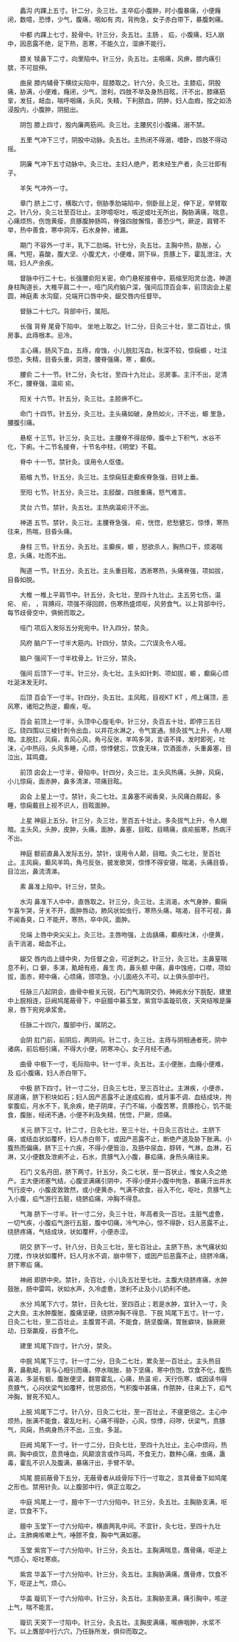 <!-- { "loadSidebar": true } -->
　　蠡沟 内踝上五寸。针二分，灸三壮。主卒疝小腹肿，时小腹暴痛，小便癃闭，数噫，恐悸，少气，腹痛，咽如有 肉，背拘急，女子赤白带下，暴腹刺痛。

　　中都 内踝上七寸，胫骨中。针三分，灸五壮。主肠 ， 疝，小腹痛，妇人崩中，因恶露不绝，足下热，恶寒，不能久立，湿痹不能行。

　　膝关 犊鼻下二寸，向里陷中。针三分，灸五壮。主咽痛，风痹，膝内痛引膑，不可屈伸。

　　曲泉 膝内辅骨下横纹尖陷中，屈膝取之。针六分，灸三壮。主膝疝，阴股痛，胁满，小便难，癃闭，少气，泄利，四肢不举及身热目眩，汗不出，膝痛筋挛，发狂，衄血，喘呼咽痛，头风，失精，下利脓血，阴肿，妇人血瘕，按之如汤浸股内，小腹肿，阴挺出。

　　阴包 膝上四寸，股内廉两筋间。灸三壮。主腰尻引小腹痛，溺不禁。

　　五里 气冲下三寸，阴股中动脉。灸五壮。主热闭不得溺，嗜卧，四肢不得动摇。

　　阴廉 气冲下五寸动脉中。灸三壮。主妇人绝产，若未经生产者，灸三壮即有子。

　　羊矢 气冲外一寸。

　　章门 脐上二寸，横取六寸，侧胁季肋端陷中，侧卧屈上足，伸下足，举臂取之。针八分，灸三壮至百壮止。主哕噫呕吐，咳逆或吐无所出，胸胁满痛，喘息，心痛烦热，伤饱黄瘦，贲豚腹肿肠鸣，脊强四肢懈惰，善恐少气，厥逆，肩臂不举，热中善食，寒中洞泻，石水身肿，诸漏。

　　期门 不容外一寸半，乳下二肋端。针七分，灸五壮。主胸中热，胁胀，心痛，气短，喜酸，腹大坚、小腹尤大，小便难，阴下纵，贲豚上下，霍乱泄注，大喘，妇人产余疾。

　　督脉中行二十七，长强腰俞阳关密，命门悬枢接脊中，筋缩至阳灵台逸，神道身柱陶道长，大椎平肩二十一，哑门风府脑户深，强间后顶百会率，前顶囟会上星圆，神庭素 水沟窟，兑端开口唇中央，龈交唇内任督毕。

　　督脉二十七穴。背部中行，属阳。

　　长强 背脊 尾骨下陷中。 坐地上取之。针二分，日灸三十壮，至二百壮止，慎房事。此痔根本。忌冷。

　　主心痛，肠风下血，五痔，疳蚀，小儿脱肛泻血，秋深不较，惊痫螈 ，吐注惊恐，失精，目昏头重，洞泄，腰脊强痛，寒 ，癫疾。

　　腰俞 二十一节。针二分，灸七壮，至四十九壮止。忌房事。主汗不出，足清不仁，腰脊强，温疟 疟。

　　阳关 十六节。针五分，灸三壮。主胫痹不仁。

　　命门 十四节。针五分，灸三壮。主头痛如破，身热如火，汗不出，螈 里急，腰腹引痛。

　　悬枢 十三节。针三分，灸三壮。主腰脊不得屈伸，腹中上下积气，水谷不化，下痢。十二节名接脊，十节名中柱，《明堂》不载。

　　脊中 十一节。禁针灸。误用令人伛偻。

　　筋缩 九节。针五分，灸三壮。主惊痫狂走癫疾脊急强，目转上垂。

　　至阳 七节。针五分，灸三壮。主胫酸，四肢重痛，怒气难言。

　　灵台 六节。禁针，灸五壮。主热病温疟汗不出。

　　神道 五节。禁针，灸三壮。主腰脊急强， 疟，恍惚，悲愁健忘，惊悸，寒热往来，热喘，目昏头痛。

　　身柱 三节。针五分，灸五壮。主癫疾，螈 ，怒欲杀人，胸热口干，烦渴喘息，头痛，吐而不出。

　　陶道 一节。针五分，灸五壮。主头重目眩，洒淅寒热，头痛脊强，项如拔，目昏如脱。

　　大椎 一椎上平肩节中。针五分，灸七壮，至四十九壮止。主五劳七伤，温疟、 疟， ，背膊闷，项强不得回顾，伤寒热盛烦呕，风劳食气。以上背部中行，每节歧骨空中，俱俯而取之。

　　哑门 项后入发际五分宛宛中。针入四分，禁灸。

　　风府 脑户下一寸半大筋内。针四分，禁灸。二穴误灸令人哑。

　　脑户 强间下一寸半枕骨上。针三分，禁灸。

　　强间 后顶下一寸半。针三分，灸七壮。主头如针刺、项如拔，螈 ，癫痫心烦吐涎沫发无时。

　　后顶 百会下一寸半。针四分，灸五壮。主风眩，目视KT KT ，颅上痛顶，恶风寒，诸阳之热逆，癫疾，呕。

　　百会 前顶上一寸半，头顶中心旋毛中。针三分，灸百五十壮，即停三五日讫。绕四围以三棱针刺令出血，以井花水淋之，令气宣通。频灸拔气上升，令人眼暗。主脱肛，风痫，青风心风，角弓反张，羊鸣多哭，言语不择，发时即死，吐沫，心中热闷，头风多睡，心烦，惊悸健忘，饮食无味，饮酒面赤，头重鼻塞，目泣出，耳鸣聋。

　　前顶 囟会上一寸半，骨陷中。针四分，灸三壮。主头风热痛，头肿，风痫，小儿惊痫，面赤肿，鼻多清涕，项痛目眩。

　　囟会 上星上一寸。禁针，灸二七壮。主鼻塞不闻香臭，头风痛白屑起，多睡，惊痫戴目上视不识人，目眩面肿。

　　上星 神庭上五分。针三分，灸三壮，至百五十壮止。多灸拔气上升，令人眼暗。主头风，头肿，皮肿，头痛，面肿，鼻塞，目眩，目睛痛，痰疟振寒，热病汗不出。

　　神庭 额前直鼻入发际五分。禁针，误用令人颠，目暗。灸二七壮，至百壮止。主风痫，癫风羊鸣，角弓反张，披发歌哭，惊悸不得安寝，喘渴，头痛目昏，目泣出，鼻流清涕。

　　素  鼻准上陷中。针三分，禁灸。

　　水沟 鼻准下人中中，直唇取之。针三分，灸三壮。主消渴，水气身肿，癫痫乍喜乍哭，牙关不开，面肿唇动，肺风状如虫行，寒热头痛，喘渴，目不可视，鼻不闻香臭，口 不能开，寒热，卒中风，面肿。

　　兑端 上唇中央尖尖上。灸三壮。主唇吻强，上齿龋痛，癫疾吐沫，小便黄，舌干消渴，衄血不止。

　　龈交 唇内齿上缝中央，为任督之会，可逆刺之。针三分，灸三壮。主鼻窒喘息不利，口 僻，多涕，鼽衄有疮，鼻生 肉，鼻头额 中痛，鼻中蚀疮，口噤，项如拔，面赤，颊中痛，心烦痛，颈项急。小儿面疮久不可。以上俱头部中行。

　　任脉三八起阴会，曲骨中极关元锐，石门气海阴交仍，神阙水分下脘配，建里中上脘相连，巨阙鸠尾蔽骨下，中庭膻中募玉堂，紫宫华盖璇玑夜，天突结喉是廉泉，唇下宛宛承浆舍。

　　任脉二十四穴，腹部中行，属阴之。

　　会阴 肛门前，前阴后，两阴间。针二寸，灸三壮。主痔与阴相通者死，阴中诸病，前后相引痛，不得大小便，阴寒冲心，女子月经不通。

　　曲骨 中极下一寸，毛际陷中。针一寸半，灸五壮。主小便胀，血癃小便难，及 疝小腹痛，妇人赤白带下。

　　中极 脐下四寸。针一寸二分，日灸三七壮，至三百壮止。主淋疾，小便赤，尿道痛，脐下积块如石；妇人因产恶露不止遂成疝瘕，或月事不调、血结成块，拘挛腹疝，月水不下，乳余疾，绝子阴痒，子门不端，小腹苦寒，贲豚抢心，饥不能食，腹胀，经闭不通，小便不利及失精，恍惚，尸厥，烦痛。

　　关元 脐下三寸。针二寸，日灸七壮，至三十壮，十日灸三百壮止。主脐下 痛，或结血状如覆杯，妇人赤白带下，或因产恶露不止，断绝产道及胁下胀满。小腹热而偏痛，脐下三十六疾，不得小便皆治，及肠中尿血，脬转，气淋，血淋，石淋，又小便数及泄痢不止，石水，贲豚气入小腹，暴疝痛，身热头痛往来。

　　石门 又名丹田，脐下两寸。针五分，灸二七状，至一百状止，惟女人灸之绝产。主大便闭塞气结，心腹坚满痛引阴中，不得小便并小腹中拘急，暴痛汗出并水气行皮中，小腹皮敦敦然，或小便黄赤，气满不欲食，谷入不化，呕吐，贲豚气上入小腹，疝气游行五脏，绕脐疝痛，冲胸不得息。

　　气海 脐下一寸半。针一寸二分，灸三十壮，年高者灸一百壮。主脏气虚惫，一切气疾，小腹疝气游行五脏，腹中切痛，冷气冲心，惊不得卧，妇人恶露不止，绕脐疼痛，气结成块，状如覆杯，小便赤涩。

　　阴交 脐下一寸。针八分，日灸三七壮，至七百壮止。主脐下热，水气痛状如刀搅，作块状如覆杯，妇人月水不调，崩中带下，或因产后恶露不止，绕脐冷痛，脐下寒疝 痛。

　　神阙 即脐中央。禁针，灸百壮，小儿灸五壮至七壮。主腹大绕脐疼痛，水肿鼓胀，肠中雷鸣，状如水声，久冷虚惫，泄利不止及小儿奶利不绝。

　　水分 鸠尾下六寸。禁针，日灸七壮，至四百止；若是水肿，宜针入一寸，灸之大良。主水肿腹胀，腹痛坚硬，绕脐冲胸不得息、下脘 鸠尾下五寸。针一寸，日灸二七壮，至二百壮止。主腹胃不调，不能食，肠坚腹痛，胃胀癖块，脉厥厥动，日渐羸瘦，谷食不化。

　　建里 鸠尾下四寸。针六分，禁灸。

　　中脘 鸠尾下三寸。针一寸二分，日灸二七壮，累灸至一百壮止。主头热目黄，鼻鼽衄，背与心相引而痛，停水喘胀、胁下坚痛，寒中伤饱，饮食不化，腹热喜渴，多涎有蛔，腹胀便坚，翻胃霍乱，心痛，热温 疟，天行伤寒，或因读书得贲豚气，心闷伏梁气如覆杯，忧思损伤，气积腹中甚痛，作脓肿，往来上下，疝气冲胸，冒死不知人。

　　上脘 鸠尾下二寸。针八分，日灸二七壮，至一百壮止，不瘥更倍之。主心中烦热，胀满不能食，霍乱吐利，心痛不得卧，心风，惊悸，闷哕，伏梁气，贲豚气，风痫，热病身热汗不出，三虫，多涎。

　　巨阙 鸠尾下一寸。针一寸二分，日灸七壮，至四十九壮止。主心中烦闷，热病，胸中痰饮，息贲唾血，风颠浪言或作马鸣，不食无力，数种心痛，虫痛，蛊毒，霍乱不识人及腹满，暴痛汗出，手臂不举。

　　鸠尾 臆前蔽骨下五分，无蔽骨者从歧骨际下行一寸取之，言其骨垂下如鸠尾之形也。禁用针灸。以上腹部中行，俱正立取之。

　　中庭 鸠尾上一寸，膻中下一寸六分陷中。针三分，灸五壮。主胸胁支满，呕逆，饮食不下。

　　膻中 玉堂下一寸六分陷中，横直两乳中间。不宜针，灸七壮，至四十九壮止。主肺痈咳嗽上气，唾脓不食，胸中气满如塞。

　　玉堂 紫宫下一寸六分陷中。针三分，灸五壮。主胸满喘息，膺骨痛，呕逆上气烦心，呕吐寒痰。

　　紫宫 华盖下一寸六分陷中。针三分，灸五壮。主胸胁满痛，膺骨疼，饮食不下，呕逆上气，烦心。

　　华盖 璇玑下一寸六分陷中。针三分，灸五壮。主胸胁支满，痛引胸中，咳逆上气，喘不能言。

　　璇玑 天突下一寸陷中。针三分，灸五壮。主胸皮满痛，喉痹咽肿，水浆不下。以上膺部中行六穴，乃任脉所发，俱仰而取之。

